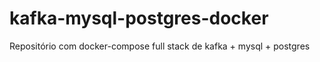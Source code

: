 # kafka-mysql-postgres-docker
Repositório com docker-compose full stack de kafka + mysql + postgres 
